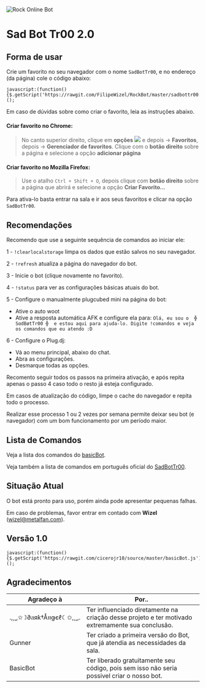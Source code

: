 ![Rock Online Bot](https://i.imgur.com/Q7P44gA.png)

# Sad Bot Tr00 2.0

## Forma de usar

Crie um favorito no seu navegador com o nome `SadBotTr00`, e no endereço (da página) cole o código abaixo: 

```
javascript:(function(){$.getScript('https://rawgit.com/FilipeWizel/RockBot/master/sadbottr00.js');})();
```
Em caso de dúvidas sobre como criar o favorito, leia as instruções abaixo.

#### Criar favorito no Chrome:
> No canto superior direito, clique em **opções** ![](https://storage.googleapis.com/support-kms-prod/5C6FB52C8BBB2C12DC89B5F42F16B9B5E9CF) e depois -> **Favoritos**, depois -> **Gerenciador de favoritos**.
>Clique com o **botão direito** sobre a página e selecione a opção **adicionar página**

#### Criar favorito no Mozilla Firefox:
> Use o atalho `Ctrl + Shift + O`, depois clique com **botão direito** sobre a página que abrirá e selecione a opção **Criar Favorito...**

Para ativa-lo basta entrar na sala e ir aos seus favoritos e clicar na opção `SadBotTr00`.

## Recomendações

Recomendo que use a seguinte sequência de comandos ao iniciar ele:

1 - `!clearlocalstorage` limpa os dados que estão salvos no seu navegador.

2 - `!refresh` atualiza a página do navegador do bot.

3 - Inicie o bot (clique novamente no favorito).

4 - `!status` para ver as configurações básicas atuais do bot.

5 - Configure o manualmente plugcubed mini na página do bot: 
  - Ative o auto woot
  - Ative a resposta automática AFK e configure ela para: `Olá, eu sou o  ╬ SαdBøtTr00 ╬  e estou aqui para ajuda-lo. Digite !comandos e veja os comandos que eu atendo :D`
  
6 - Configure o Plug.dj:
  - Vá ao menu principal, abaixo do chat.
  - Abra as configurações.
  - Desmarque todas as opções.

Recomento seguir todos os passos na primeira ativação, e após repita apenas o passo 4 caso todo o resto já esteja configurado.

Em casos de atualização do código, limpe o cache do navegador e repita todo o processo.

Realizar esse processo 1 ou 2 vezes por semana permite deixar seu bot (e navegador) com um bom funcionamento por um período maior.


## Lista de Comandos

Veja a lista dos comandos do [basicBot](https://github.com/basicBot/source/blob/master/commands.md).

Veja também a lista de comandos em português oficial do [SadBotTr00](https://github.com/FilipeWizel/RockBot/blob/master/comandos.md).

## Situação Atual

O bot está pronto para uso, porém ainda pode apresentar pequenas falhas.

Em caso de problemas, favor entrar em contado com **Wizel** (wizel@metalfan.com).

## Versão 1.0

```
javascript:(function(){$.getScript('https://rawgit.com/cicerojr10/source/master/basicBot.js');})();
```

## Agradecimentos

|  Agradeço à | Por.. |
| ---------------------- | ----------------- |
|.,¸¸,✩☽∂ลяƙ†Åทǥєℓ☾✩,¸¸,.| Ter influenciado diretamente na criação desse projeto e ter motivado extremamente sua conclusão. |
| Gunner | Ter criado a primeira versão do Bot, que já atendia as necessidades da sala. |
| BasicBot | Ter liberado gratuitamente seu código, pois sem isso não seria possivel criar o nosso bot. |

